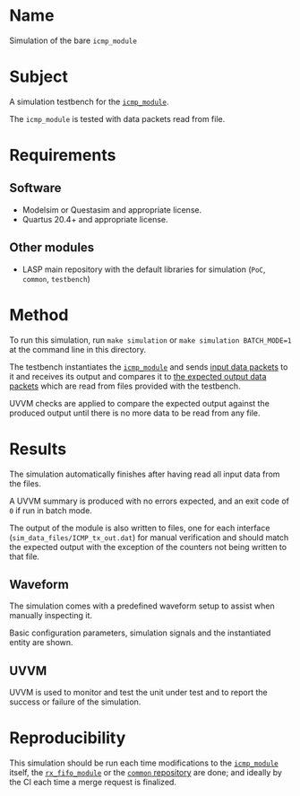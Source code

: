# Name

Simulation of the bare `icmp_module`

# Subject

A simulation testbench for the [`icmp_module`](../../../src/xgbe_lib/icmp_module.vhd).

The `icmp_module` is tested with data packets read from file.

# Requirements

## Software

* Modelsim or Questasim and appropriate license.
* Quartus 20.4+ and appropriate license.

## Other modules

* LASP main repository with the default libraries for simulation (`PoC`, `common`, `testbench`)

# Method

To run this simulation, run `make simulation` or `make simulation BATCH_MODE=1` at the command line in this directory.

The testbench instantiates the [`icmp_module`](../../../src/public/icmp_module.vhd) and sends [input data packets](sim_data_files/ICMP_rx_in.dat) to it and receives its output and compares it to [the expected output data packets](sim_data_files/ICMP_tx_expect.dat) which are read from files provided with the testbench.

UVVM checks are applied to compare the expected output against the produced output until there is no more data to be read from any file.

# Results

The simulation automatically finishes after having read all input data from the files.

A UVVM summary is produced with no errors expected, and an exit code of `0` if run in batch mode.

The output of the module is also written to files, one for each interface (`sim_data_files/ICMP_tx_out.dat`) for manual verification and should match the expected output with the exception of the counters not being written to that file.

## Waveform

The simulation comes with a predefined waveform setup to assist when manually inspecting it.

Basic configuration parameters, simulation signals and the instantiated entity are shown.

## UVVM

UVVM is used to monitor and test the unit under test and to report the success or failure of the simulation.

# Reproducibility

This simulation should be run each time modifications to the [`icmp_module`](../../../src/xgbe_lib/icmp_module.vhd) itself, the [`rx_fifo_module`](../../../src/xgbe_lib/rx_fifo_module.vhd) or the [`common` repository](https://gitlab.cern.ch/atlas-lar-be-firmware/shared/common) are done; and ideally by the CI each time a merge request is finalized.

